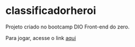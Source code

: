 # classificadorheroi


Projeto criado no bootcamp DIO Front-end do zero.

Para jogar, acesse o link [aqui](https://classificadorheroi.vercel.app/)
